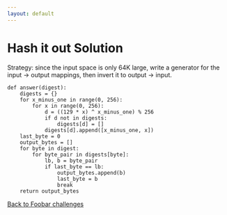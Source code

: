 ```yaml
---
layout: default
---
```

# Hash it out Solution

Strategy: since the input space is only 64K large, write a generator for the
input -> output mappings, then invert it to output -> input.


    def answer(digest):
        digests = {}
        for x_minus_one in range(0, 256):
            for x in range(0, 256):
                d = ((129 * x) ^ x_minus_one) % 256
                if d not in digests:
                    digests[d] = []
                digests[d].append([x_minus_one, x])
        last_byte = 0
        output_bytes = []
        for byte in digest:
            for byte_pair in digests[byte]:
                lb, b = byte_pair
                if last_byte == lb:
                    output_bytes.append(b)
                    last_byte = b
                    break
        return output_bytes



[Back to Foobar challenges](index.html)

